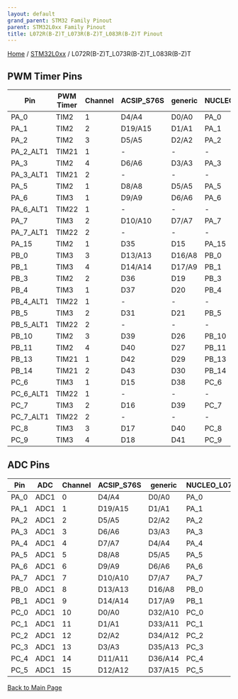 ```yaml
---
layout: default
grand_parent: STM32 Family Pinout
parent: STM32L0xx Family Pinout
title: L072R(B-Z)T_L073R(B-Z)T_L083R(B-Z)T Pinout
---
```


[Home](../../index.md) / [STM32L0xx](../index.md) / L072R(B-Z)T_L073R(B-Z)T_L083R(B-Z)T

## PWM Timer Pins

| Pin | PWM Timer | Channel | ACSIP_S76S | generic | NUCLEO_L073RZ | PX_HER0 |
| --- | --- | --- | --- | --- | --- | --- |
| PA_0 | TIM2 | 1 | D4/A4 | D0/A0 | PA_0 | GPIO3 |
| PA_1 | TIM2 | 2 | D19/A15 | D1/A1 | PA_1 | GPIO2 |
| PA_2 | TIM2 | 3 | D5/A5 | D2/A2 | PA_2 | UART2_TX |
| PA_2_ALT1 | TIM21 | 1 | - | - | - | - |
| PA_3 | TIM2 | 4 | D6/A6 | D3/A3 | PA_3 | UART2_RX |
| PA_3_ALT1 | TIM21 | 2 | - | - | - | - |
| PA_5 | TIM2 | 1 | D8/A8 | D5/A5 | PA_5 | GPIO1 |
| PA_6 | TIM3 | 1 | D9/A9 | D6/A6 | PA_6 | GPIO0 |
| PA_6_ALT1 | TIM22 | 1 | - | - | - | - |
| PA_7 | TIM3 | 2 | D10/A10 | D7/A7 | PA_7 | ADC3 |
| PA_7_ALT1 | TIM22 | 2 | - | - | - | - |
| PA_15 | TIM2 | 1 | D35 | D15 | PA_15 | LCD_BTN_5_YES |
| PB_0 | TIM3 | 3 | D13/A13 | D16/A8 | PB_0 | ADC0 |
| PB_1 | TIM3 | 4 | D14/A14 | D17/A9 | PB_1 | ADC_VBAT |
| PB_3 | TIM2 | 2 | D36 | D19 | PB_3 | SPI1_SCK |
| PB_4 | TIM3 | 1 | D37 | D20 | PB_4 | SPI1_MISO |
| PB_4_ALT1 | TIM22 | 1 | - | - | - | - |
| PB_5 | TIM3 | 2 | D31 | D21 | PB_5 | SPI1_MOSI |
| PB_5_ALT1 | TIM22 | 2 | - | - | - | - |
| PB_10 | TIM2 | 3 | D39 | D26 | PB_10 | SPI2_CS_LCD |
| PB_11 | TIM2 | 4 | D40 | D27 | PB_11 | LCD_RS |
| PB_13 | TIM21 | 1 | D42 | D29 | PB_13 | SPI2_SCK |
| PB_14 | TIM21 | 2 | D43 | D30 | PB_14 | SPI2_MISO |
| PC_6 | TIM3 | 1 | D15 | D38 | PC_6 | PWM_BUZZER |
| PC_6_ALT1 | TIM22 | 1 | - | - | - | - |
| PC_7 | TIM3 | 2 | D16 | D39 | PC_7 | VBAT_MEAS_EN |
| PC_7_ALT1 | TIM22 | 2 | - | - | - | - |
| PC_8 | TIM3 | 3 | D17 | D40 | PC_8 | PWR_HOLD |
| PC_9 | TIM3 | 4 | D18 | D41 | PC_9 | LCD_BTN_6_NO |


## ADC Pins

| Pin | ADC | Channel | ACSIP_S76S | generic | NUCLEO_L073RZ | PX_HER0 |
| --- | --- | --- | --- | --- | --- | --- |
| PA_0 | ADC1 | 0 | D4/A4 | D0/A0 | PA_0 | GPIO3 |
| PA_1 | ADC1 | 1 | D19/A15 | D1/A1 | PA_1 | GPIO2 |
| PA_2 | ADC1 | 2 | D5/A5 | D2/A2 | PA_2 | UART2_TX |
| PA_3 | ADC1 | 3 | D6/A6 | D3/A3 | PA_3 | UART2_RX |
| PA_4 | ADC1 | 4 | D7/A7 | D4/A4 | PA_4 | DAC1 |
| PA_5 | ADC1 | 5 | D8/A8 | D5/A5 | PA_5 | GPIO1 |
| PA_6 | ADC1 | 6 | D9/A9 | D6/A6 | PA_6 | GPIO0 |
| PA_7 | ADC1 | 7 | D10/A10 | D7/A7 | PA_7 | ADC3 |
| PB_0 | ADC1 | 8 | D13/A13 | D16/A8 | PB_0 | ADC0 |
| PB_1 | ADC1 | 9 | D14/A14 | D17/A9 | PB_1 | ADC_VBAT |
| PC_0 | ADC1 | 10 | D0/A0 | D32/A10 | PC_0 | LCD_BTN_1_LT |
| PC_1 | ADC1 | 11 | D1/A1 | D33/A11 | PC_1 | GPIO6 |
| PC_2 | ADC1 | 12 | D2/A2 | D34/A12 | PC_2 | GPIO5 |
| PC_3 | ADC1 | 13 | D3/A3 | D35/A13 | PC_3 | GPIO4 |
| PC_4 | ADC1 | 14 | D11/A11 | D36/A14 | PC_4 | ADC2 |
| PC_5 | ADC1 | 15 | D12/A12 | D37/A15 | PC_5 | ADC1 |


[Back to Main Page](../../index.md)